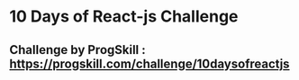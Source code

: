 # 10 Days of React-js Challenge

## Challenge by ProgSkill : https://progskill.com/challenge/10daysofreactjs
